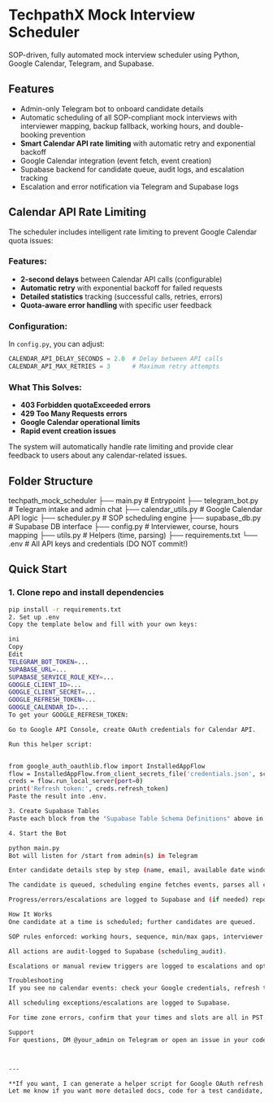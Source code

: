 # TechpathX Mock Interview Scheduler

SOP-driven, fully automated mock interview scheduler using Python, Google Calendar, Telegram, and Supabase.

## Features

- Admin-only Telegram bot to onboard candidate details
- Automatic scheduling of all SOP-compliant mock interviews with interviewer mapping, backup fallback, working hours, and double-booking prevention
- **Smart Calendar API rate limiting** with automatic retry and exponential backoff
- Google Calendar integration (event fetch, event creation)
- Supabase backend for candidate queue, audit logs, and escalation tracking
- Escalation and error notification via Telegram and Supabase logs

## Calendar API Rate Limiting

The scheduler includes intelligent rate limiting to prevent Google Calendar quota issues:

### Features:
- **2-second delays** between Calendar API calls (configurable)
- **Automatic retry** with exponential backoff for failed requests
- **Detailed statistics** tracking (successful calls, retries, errors)
- **Quota-aware error handling** with specific user feedback

### Configuration:
In `config.py`, you can adjust:
```python
CALENDAR_API_DELAY_SECONDS = 2.0  # Delay between API calls
CALENDAR_API_MAX_RETRIES = 3      # Maximum retry attempts
```

### What This Solves:
- **403 Forbidden quotaExceeded errors**
- **429 Too Many Requests errors** 
- **Google Calendar operational limits**
- **Rapid event creation issues**

The system will automatically handle rate limiting and provide clear feedback to users about any calendar-related issues.

## Folder Structure

techpath_mock_scheduler
├── main.py # Entrypoint
├── telegram_bot.py # Telegram intake and admin chat
├── calendar_utils.py # Google Calendar API logic
├── scheduler.py # SOP scheduling engine
├── supabase_db.py # Supabase DB interface
├── config.py # Interviewer, course, hours mapping
├── utils.py # Helpers (time, parsing)
├── requirements.txt
└── .env # All API keys and credentials (DO NOT commit!)


## Quick Start

### 1. Clone repo and install dependencies

```bash
pip install -r requirements.txt
2. Set up .env
Copy the template below and fill with your own keys:

ini
Copy
Edit
TELEGRAM_BOT_TOKEN=...
SUPABASE_URL=...
SUPABASE_SERVICE_ROLE_KEY=...
GOOGLE_CLIENT_ID=...
GOOGLE_CLIENT_SECRET=...
GOOGLE_REFRESH_TOKEN=...
GOOGLE_CALENDAR_ID=...
To get your GOOGLE_REFRESH_TOKEN:

Go to Google API Console, create OAuth credentials for Calendar API.

Run this helper script:


from google_auth_oauthlib.flow import InstalledAppFlow
flow = InstalledAppFlow.from_client_secrets_file('credentials.json', scopes=['https://www.googleapis.com/auth/calendar'])
creds = flow.run_local_server(port=0)
print('Refresh token:', creds.refresh_token)
Paste the result into .env.

3. Create Supabase Tables
Paste each block from the "Supabase Table Schema Definitions" above in the SQL editor.

4. Start the Bot

python main.py
Bot will listen for /start from admin(s) in Telegram

Enter candidate details step by step (name, email, available date window, time slots in 09:00-12:00, 16:00-19:00 format)

The candidate is queued, scheduling engine fetches events, parses all constraints, and creates Google Calendar events as per SOP

Progress/errors/escalations are logged to Supabase and (if needed) reported to Telegram admin

How It Works
One candidate at a time is scheduled; further candidates are queued.

SOP rules enforced: working hours, sequence, min/max gaps, interviewer mapping, backup logic, double-booking checks.

All actions are audit-logged to Supabase (scheduling_audit).

Escalations or manual review triggers are logged to escalations and optionally messaged in Telegram.

Troubleshooting
If you see no calendar events: check your Google credentials, refresh token, and that your bot has access to the Google Calendar.

All scheduling exceptions/escalations are logged to Supabase.

For time zone errors, confirm that your times and slots are all in PST.

Support
For questions, DM @your_admin on Telegram or open an issue in your code repository.



---

**If you want, I can generate a helper script for Google OAuth refresh token as well—just ask!**  
Let me know if you want more detailed docs, code for a test candidate, or a Telegram admin escalation message template!







